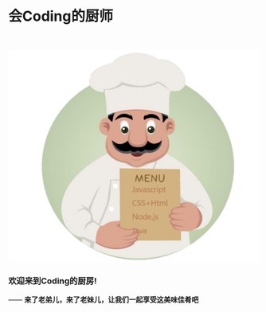 # 会Coding的厨师

<br>

![欢迎来到Coding的厨房！](amWiki/images/logo.png "欢迎来到Coding的厨房！")  

### 欢迎来到Coding的厨房!
—— **来了老弟儿，来了老妹儿，让我们一起享受这美味佳肴吧**  
